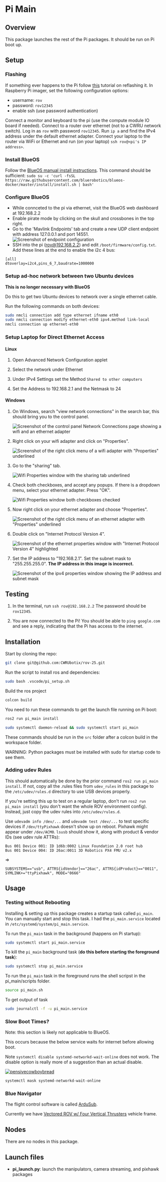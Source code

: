 # Pi Main

## Overview

This package launches the rest of the Pi packages. It should be run on Pi boot up.

## Setup

### Flashing

If something ever happens to the Pi follow [this](https://www.jeffgeerling.com/blog/2020/how-flash-raspberry-pi-os-compute-module-4-emmc-usbboot) tutorial on reflashing it. In Raspberry Pi imager, set the following configuration options:
- username: `rov`
- password: `rov12345`
- enable ssh (use password authentication)

Connect a monitor and keyboard to the pi (use the compute module IO board if needed). Connect to a router over ethernet (not to a CWRU network switch). Log in as `rov` with password `rov12345`. Run `ip a` and find the IPv4 address under the default ethernet adapter. Connect your laptop to the router via WiFi or Ethernet and run (on your laptop) `ssh rov@<pi's IP address>`.

### Install BlueOS
Follow the [BlueOS manual install instructions](https://blueos.cloud/docs/1.0/usage/installation/). This command should be sufficient:
`sudo su -c 'curl -fsSL https://raw.githubusercontent.com/bluerobotics/blueos-docker/master/install/install.sh | bash'`

### Configure BlueOS
- While connceted to the pi via ethernet, visit the BlueOS web dashboard at 192.168.2.2
- Enable pirate mode by clicking on the skull and crossbones in the top right.
- Go to the 'Mavlink Endpoints' tab and create a new UDP client endpoint with address 127.0.0.1 and port 14551.
![Screenshot of endpoint configuration](images/0-blueos-endpoint-config.png)
- SSH into the pi (rov@192.168.2.2) and edit `/boot/firmware/config.txt`. Add these lines at the end to enable the i2c 4 bus:
```
[all]
dtoverlay=i2c4,pins_6_7,baudrate=1000000
```

### Setup ad-hoc network between two Ubuntu devices
**This is no longer necessary with BlueOS**

Do this to get two Ubuntu devices to network over a single ethernet cable.

Run the following commands on both devices:

```bash
sudo nmcli connection add type ethernet ifname eth0
sudo nmcli connection modify ethernet-eth0 ipv4.method link-local
nmcli connection up ethernet-eth0
```

### Setup Laptop for Direct Ethernet Access

#### Linux

1. Open Advanced Network Configuration applet

2. Select the network under Ethernet

3. Under IPv4 Settings set the Method `Shared to other computers`

4. Set the Address to 192.168.2.1 and the Netmask to 24

#### Windows

1. On Windows, search "view network connections" in the search bar, this should bring you to the control panel.

    ![Screenshot of the control panel Network Connections page showing a wifi and an ethernet adapter](images/1-control-panel.png)

2. Right click on your wifi adapter and click on "Properties".

    ![Screenshot of the right click menu of a wifi adapter with "Properties" underlined](images/2-wifi-properties-button.png)

3. Go to the "sharing" tab.

    ![Wifi Properties window with the sharing tab underlined](images/3-wifi-sharing.png)

4. Check both checkboxes, and accept any popups. If there is a dropdown menu, select your ethernet adapter. Press "OK".

    ![Wifi Properties window both checkboxes checked](images/4-wifi-sharing-checkboxes.png)

5. Now right click on your ethernet adapter and choose "Properties".

    ![Screenshot of the right click menu of an ethernet adapter with "Properties" underlined](images/5-ethernet-properties-button.png)

6. Double click on "Internet Protocol Version 4".

    ![Screenshot of the ethernet properties window with "Internet Protocol Version 4" highlighted](images/6-ethernet-properties-items.png)

7. Set the IP address to "192.168.2.1". Set the subnet mask to "255.255.255.0". **The IP address in this image is incorrect.**

    ![Screenshot of the ipv4 properties window showing the IP address and subnet mask](images/7-ipv4-properties.png)

## Testing

1. In the terminal, run `ssh rov@192.168.2.2` The password should be `rov12345`.

2. You are now connected to the Pi! You should be able to `ping google.com` and see a reply, indicating that the Pi has access to the internet.

## Installation

Start by cloning the repo:
```bash
git clone git@github.com:CWRUbotix/rov-25.git
```

Run the script to install ros and dependencies:
```bash
sudo bash .vscode/pi_setup.sh
```

Build the ros project
```bash
colcon build
```

You need to run these commands to get the launch file running on Pi boot:

```bash
ros2 run pi_main install
```

```bash
sudo systemctl daemon-reload && sudo systemctl start pi_main
```

These commands should be run in the `src` folder after a colcon build in the workspace folder.

WARNING: Python packages must be installed with sudo for startup code to see them.

### Adding udev Rules

This should automatically be done by the prior command `ros2 run pi_main install`. If not, copy all the .rules files from `udev_rules` in this package to the `/etc/udev/rules.d` directory to use USB devices properly.

If you're setting this up to test on a regular laptop, don't run `ros2 run pi_main install` (you don't want the whole ROV environment config). Instead, just copy the udev rules into `/etc/udev/rules.d`.

Use `udevadm info /dev/...` and `udevadm test /dev/...` to test specific devices if `/dev/ttyPixhawk` doesn't show up on reboot. Pixhawk might appear under `/dev/ACM0`. `lsusb` should show it, along with product & vendor IDs (see udev rule ATTRs):

```
Bus 001 Device 001: ID 1d6b:0002 Linux Foundation 2.0 root hub
Bus 001 Device 004: ID 26ac:0011 3D Robotics PX4 FMU v2.x
```

=>

```
SUBSYSTEMS=="usb", ATTRS{idVendor}=="26ac", ATTRS{idProduct}=="0011", SYMLINK+="ttyPixhawk", MODE="0666"
```

## Usage

### Testing without Rebooting

Installing & setting up this package creates a startup task called `pi_main`. You can manually start and stop this task. I had the `pi_main.service` located in `/etc/systemd/system/pi_main.service`.

To run the `pi_main` task in the background (happens on Pi startup):

```bash
sudo systemctl start pi_main.service
```

To kill the `pi_main` background task (**do this before starting the foreground task**):
```bash
sudo systemctl stop pi_main.service
```
To run the `pi_main` task in the foreground runs the shell scripst in the pi_main/scripts folder.

```bash
source pi_main.sh
```

To get output of task

```bash
sudo journalctl -f -u pi_main.service
```

### Slow Boot Times?
Note: this section is likely not applicable to BlueOS.

This occurs because the below service waits for internet before allowing boot.

Note `systemctl disable systemd-networkd-wait-online` does not work. The disable option is really more of a suggestion than an actual disable.

[![pensivecowboybread](https://cdn3.emoji.gg/emojis/4111-pensivecowboybread.png)](https://emoji.gg/emoji/4111-pensivecowboybread)

```bash
systemctl mask systemd-networkd-wait-online
```

### Blue Navigator
The flight control software is called [ArduSub](https://www.ardusub.com/).

Currently we have [Vectored ROV w/ Four Vertical Thrusters](https://www.ardusub.com/quick-start/vehicle-frame.html) vehicle frame.


## Nodes

There are no nodes in this package.

## Launch files

* **pi_launch.py**: launch the manipulators, camera streaming, and pixhawk packages

